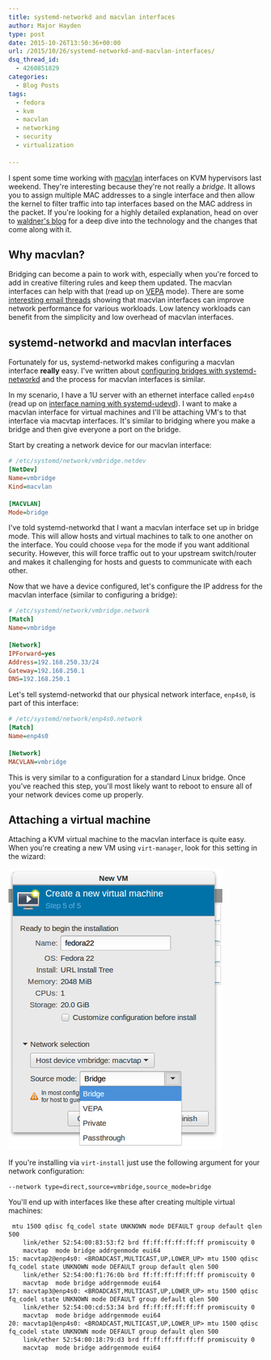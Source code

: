 ```yaml
---
title: systemd-networkd and macvlan interfaces
author: Major Hayden
type: post
date: 2015-10-26T13:50:36+00:00
url: /2015/10/26/systemd-networkd-and-macvlan-interfaces/
dsq_thread_id:
  - 4260851829
categories:
  - Blog Posts
tags:
  - fedora
  - kvm
  - macvlan
  - networking
  - security
  - virtualization

---
```

I spent some time working with [macvlan][1] interfaces on KVM hypervisors last weekend. They're interesting because they're not really a _bridge_. It allows you to assign multiple MAC addresses to a single interface and then allow the kernel to filter traffic into tap interfaces based on the MAC address in the packet. If you're looking for a highly detailed explanation, head on over to [waldner's blog][2] for a deep dive into the technology and the changes that come along with it.

## Why macvlan?

Bridging can become a pain to work with, especially when you're forced to add in creative filtering rules and keep them updated. The macvlan interfaces can help with that (read up on [VEPA][2] mode). There are some [interesting email threads][3] showing that macvlan interfaces can improve network performance for various workloads. Low latency workloads can benefit from the simplicity and low overhead of macvlan interfaces.

## systemd-networkd and macvlan interfaces

Fortunately for us, systemd-networkd makes configuring a macvlan interface **really** easy. I've written about [configuring bridges with systemd-networkd][4] and the process for macvlan interfaces is similar.

In my scenario, I have a 1U server with an ethernet interface called `enp4s0` (read up on [interface naming with systemd-udevd][5]). I want to make a macvlan interface for virtual machines and I'll be attaching VM's to that interface via macvtap interfaces. It's similar to bridging where you make a bridge and then give everyone a port on the bridge.

Start by creating a network device for our macvlan interface:

```ini
# /etc/systemd/network/vmbridge.netdev
[NetDev]
Name=vmbridge
Kind=macvlan

[MACVLAN]
Mode=bridge
```


I've told systemd-networkd that I want a macvlan interface set up in bridge mode. This will allow hosts and virtual machines to talk to one another on the interface. You could choose `vepa` for the mode if you want additional security. However, this will force traffic out to your upstream switch/router and makes it challenging for hosts and guests to communicate with each other.

Now that we have a device configured, let's configure the IP address for the macvlan interface (similar to configuring a bridge):

```ini
# /etc/systemd/network/vmbridge.network
[Match]
Name=vmbridge

[Network]
IPForward=yes
Address=192.168.250.33/24
Gateway=192.168.250.1
DNS=192.168.250.1
```


Let's tell systemd-networkd that our physical network interface, `enp4s0`, is part of this interface:

```ini
# /etc/systemd/network/enp4s0.network
[Match]
Name=enp4s0

[Network]
MACVLAN=vmbridge
```


This is very similar to a configuration for a standard Linux bridge. Once you've reached this step, you'll most likely want to reboot to ensure all of your network devices come up properly.

## Attaching a virtual machine

Attaching a KVM virtual machine to the macvlan interface is quite easy. When you're creating a new VM using `virt-manager`, look for this setting in the wizard:

![6]

If you're installing via `virt-install` just use the following argument for your network configuration:

```
--network type=direct,source=vmbridge,source_mode=bridge
```


You'll end up with interfaces like these after creating multiple virtual machines:

```
 mtu 1500 qdisc fq_codel state UNKNOWN mode DEFAULT group default qlen 500
    link/ether 52:54:00:83:53:f2 brd ff:ff:ff:ff:ff:ff promiscuity 0
    macvtap  mode bridge addrgenmode eui64
15: macvtap2@enp4s0: <BROADCAST,MULTICAST,UP,LOWER_UP> mtu 1500 qdisc fq_codel state UNKNOWN mode DEFAULT group default qlen 500
    link/ether 52:54:00:f1:76:0b brd ff:ff:ff:ff:ff:ff promiscuity 0
    macvtap  mode bridge addrgenmode eui64
17: macvtap3@enp4s0: <BROADCAST,MULTICAST,UP,LOWER_UP> mtu 1500 qdisc fq_codel state UNKNOWN mode DEFAULT group default qlen 500
    link/ether 52:54:00:cd:53:34 brd ff:ff:ff:ff:ff:ff promiscuity 0
    macvtap  mode bridge addrgenmode eui64
20: macvtap1@enp4s0: <BROADCAST,MULTICAST,UP,LOWER_UP> mtu 1500 qdisc fq_codel state UNKNOWN mode DEFAULT group default qlen 500
    link/ether 52:54:00:18:79:d3 brd ff:ff:ff:ff:ff:ff promiscuity 0
    macvtap  mode bridge addrgenmode eui64
```


 [1]: http://virt.kernelnewbies.org/MacVTap
 [2]: http://backreference.org/2014/03/20/some-notes-on-macvlanmacvtap/
 [3]: http://www.spinics.net/lists/netdev/msg103457.html
 [4]: https://major.io/2015/03/26/creating-a-bridge-for-virtual-machines-using-systemd-networkd/
 [5]: https://major.io/2015/08/21/understanding-systemds-predictable-network-device-names/
 [6]: /wp-content/uploads/2015/10/Selection_036.png
